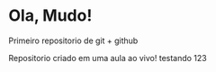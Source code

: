 # Ola, Mudo!
 Primeiro repositorio de git + github

Repositorio criado em uma aula ao vivo!
testando 123
